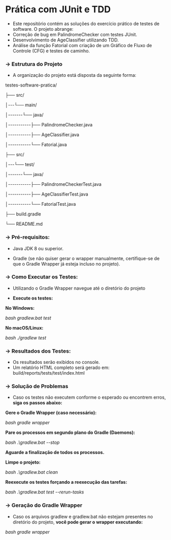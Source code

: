 # **Prática com JUnit e TDD** #

* Este repositório contém as soluções do exercício prático de testes de software. O projeto abrange:
* Correção de bug em PalindromeChecker com testes JUnit.
* Desenvolvimento de AgeClassifier utilizando TDD.
* Análise da função Fatorial com criação de um Gráfico de Fluxo de Controle (CFG) e testes de caminho.

### -> **Estrutura do Projeto** 

* A organização do projeto está disposta da seguinte forma:

testes-software-pratica/


├── src/

│---└── main/

│-------└── java/

│-----------├── PalindromeChecker.java

│-----------├── AgeClassifier.java

│-----------└── Fatorial.java

├── src/

│---└── test/

│-------└── java/



│-----------├── PalindromeCheckerTest.java

│-----------├── AgeClassifierTest.java

│-----------└── FatorialTest.java

├── build.gradle

└── README.md


### -> **Pré-requisitos:**


* Java JDK 8 ou superior.

* Gradle (se não quiser gerar o wrapper manualmente, certifique-se de que o Gradle Wrapper já esteja incluso no projeto).


### -> **Como Executar os Testes:**


* Utilizando o Gradle Wrapper navegue até o diretório do projeto

* **Execute os testes:**

**No Windows:**

_bash
gradlew.bat test_

**No macOS/Linux:**

_bash
./gradlew test_


### -> **Resultados dos Testes:**


* Os resultados serão exibidos no console.
* Um relatório HTML completo será gerado em: build/reports/tests/test/index.html


### -> **Solução de Problemas**


* Caso os testes não executem conforme o esperado ou encontrem erros, **siga os passos abaixo:**

**Gere o Gradle Wrapper (caso necessário):**

_bash
gradle wrapper_

**Pare os processos em segundo plano do Gradle (Daemons):**

_bash
.\gradlew.bat --stop_

**Aguarde a finalização de todos os processos.**

**Limpe o projeto:**

_bash
.\gradlew.bat clean_

**Reexecute os testes forçando a reexecução das tarefas:**

_bash
.\gradlew.bat test --rerun-tasks_



### -> **Geração do Gradle Wrapper**


* Caso os arquivos gradlew e gradlew.bat não estejam presentes no diretório do projeto, **você pode gerar o wrapper executando:**

_bash
gradle wrapper_

